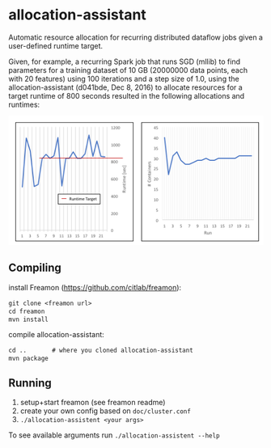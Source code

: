 # allocation-assistant

Automatic resource allocation for recurring distributed dataflow jobs given a user-defined runtime target.

Given, for example, a recurring Spark job that runs SGD (mllib) to find parameters for a training dataset of 10 GB (20000000 data points, each with 20 features) using 100 iterations and a step size of 1.0, using the allocation-assistant (d041bde, Dec 8, 2016) to allocate resources for a target runtime of 800 seconds resulted in the following allocations and runtimes:

![Example of a recurring Spark job implementing SGD](doc/example_Dec08_2016.png?raw=true)

## Compiling
install Freamon (https://github.com/citlab/freamon):

	git clone <freamon url>
	cd freamon
	mvn install

compile allocation-assistant:

	cd ..       # where you cloned allocation-assistant
	mvn package

## Running
1. setup+start freamon (see freamon readme)
1. create your own config based on `doc/cluster.conf`
1. `./allocation-assistent <your args>`

To see available arguments run `./allocation-assistent --help`
